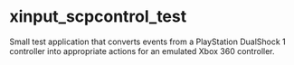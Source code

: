 # xinput_scpcontrol_test

Small test application that converts events from a PlayStation DualShock 1
controller into appropriate actions for an emulated Xbox 360 controller.


